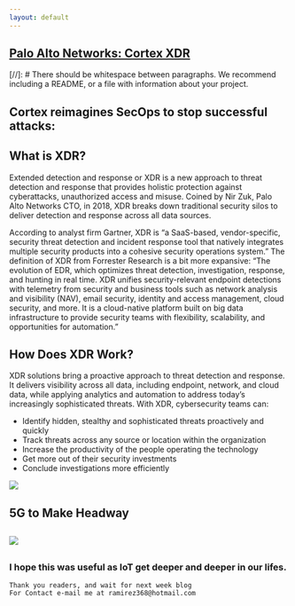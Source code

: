 ```yaml
---
layout: default
---
```



## [Palo Alto Networks: Cortex XDR](https://www.youtube.com/watch?v=Mx93xlfVF34)

[//]: #  There should be whitespace between paragraphs. We recommend including a README, or a file with information about your project.

## Cortex reimagines SecOps to stop successful attacks: 
## What is XDR?
Extended detection and response or XDR is a new approach to threat detection and response that provides holistic protection against cyberattacks, unauthorized access and misuse. Coined by Nir Zuk, Palo Alto Networks CTO, in 2018, XDR breaks down traditional security silos to deliver detection and response across all data sources.

According to analyst firm Gartner, XDR is “a SaaS-based, vendor-specific, security threat detection and incident response tool that natively integrates multiple security products into a cohesive security operations system.” The definition of XDR from Forrester Research is a bit more expansive:  “The evolution of EDR, which optimizes threat detection, investigation, response, and hunting in real time. XDR unifies security-relevant endpoint detections with telemetry from security and business tools such as network analysis and visibility (NAV), email security, identity and access management, cloud security, and more. It is a cloud-native platform built on big data infrastructure to provide security teams with flexibility, scalability, and opportunities for automation.”


## How Does XDR Work?
XDR solutions bring a proactive approach to threat detection and response. It delivers visibility across all data, including endpoint, network, and cloud data, while applying analytics and automation to address today’s increasingly sophisticated threats. With XDR, cybersecurity teams can:
* Identify hidden, stealthy and sophisticated threats proactively and quickly
* Track threats across any source or location within the organization
* Increase the productivity of the people operating the technology
* Get more out of their security investments
* Conclude investigations more efficiently 


![](https://www.clariontech.com/hubfs/BlogImage-78.png) 

## 5G to Make Headway





## 



![ ](https://dl.cdn-anritsu.com/images/tm/solutions/mt1000a-05/mt1000a-5g-ecpri-01e.jpg?la=en-us) 

## 



### I hope this was useful as IoT get deeper and deeper in our lifes.


```
Thank you readers, and wait for next week blog
For Contact e-mail me at ramirez368@hotmail.com

```

